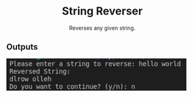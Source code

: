 <div align="center">

# String Reverser
Reverses any given string.


</div>

## Outputs
![output1](assets/output.png)